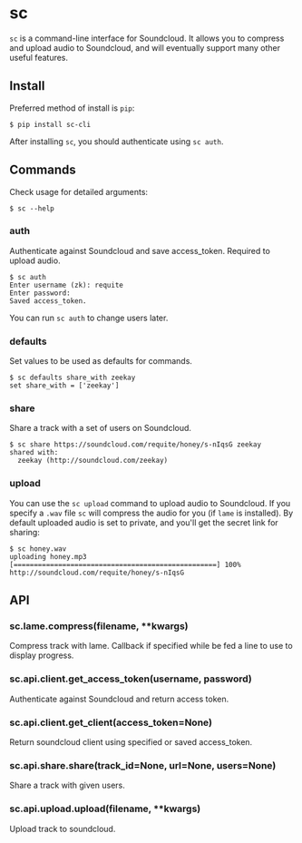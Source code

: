 # sc
`sc` is a command-line interface for Soundcloud. It allows you to compress and
upload audio to Soundcloud, and will eventually support many other useful
features.

## Install
Preferred method of install is `pip`:

    $ pip install sc-cli

After installing `sc`, you should authenticate using `sc auth`.

## Commands
Check usage for detailed arguments:

    $ sc --help

### auth
Authenticate against Soundcloud and save access_token. Required to upload audio.

    $ sc auth
    Enter username (zk): requite
    Enter password:
    Saved access_token.

You can run `sc auth` to change users later.

### defaults
Set values to be used as defaults for commands.

    $ sc defaults share_with zeekay
    set share_with = ['zeekay']

### share
Share a track with a set of users on Soundcloud.

    $ sc share https://soundcloud.com/requite/honey/s-nIqsG zeekay
    shared with:
      zeekay (http://soundcloud.com/zeekay)

### upload
You can use the `sc upload` command to upload audio to Soundcloud. If you
specify a `.wav` file `sc` will compress the audio for you (if `lame` is
installed). By default uploaded audio is set to private, and you'll get the secret
link for sharing:

    $ sc honey.wav
    uploading honey.mp3 [==================================================] 100%
    http://soundcloud.com/requite/honey/s-nIqsG

## API

### sc.lame.compress(filename, **kwargs)
Compress track with lame. Callback if specified while be fed a line to use to
display progress.

### sc.api.client.get_access_token(username, password)
Authenticate against Soundcloud and return access token.

### sc.api.client.get_client(access_token=None)
Return soundcloud client using specified or saved access_token.

### sc.api.share.share(track_id=None, url=None, users=None)
Share a track with given users.

### sc.api.upload.upload(filename, **kwargs)
Upload track to soundcloud.
